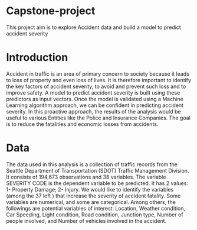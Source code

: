 # Capstone-project
This project aim is to explore Accident data and build a model to predict accident severity
# Introduction
Accident in traffic is an area of primary concern to society because it leads to loss of property and even loss of lives. It is therefore important to identify the key factors of accident severity, to avoid and prevent such loss and to improve safety. A model to predict accident severity is built using these predictors as input vectors. Once the model is validated using a Machine Learning algorithm approach, we can be confident in predicting accident severity. In this proactive approach, the results of the analysis would be useful to various Entities like the Police and Insurance Companies. The goal is to reduce the fatalities and economic losses from accidents. 
# Data
The data used in this analysis is a collection of traffic records from the Seattle Department of Transportation (SDOT) Traffic Management Division. It consists of 194,673 observations and 38 variables. The variable SEVERITY CODE is the dependent variable to be predicted. It has 2 values: 1- Property Damage; 2- Injury. We would like to identify the variables (among the 37 left ) that increase the severity of accident fatality. Some variables are numerical, and some are categorical. Among others, the followings are potential variables of interest: Location, Weather condition, Car Speeding, Light condition, Road condition, Junction type, Number of people involved, and Number of vehicles involved in the accident.
